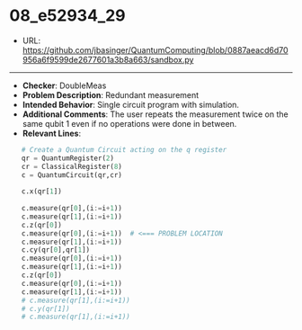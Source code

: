 # 08_e52934_29
 - URL: https://github.com/jbasinger/QuantumComputing/blob/0887aeacd6d70956a6f9599de2677601a3b8a663/sandbox.py
---
 - **Checker**: DoubleMeas
 - **Problem Description**: Redundant measurement
 - **Intended Behavior**: Single circuit program with simulation.
 - **Additional Comments**: The user repeats the measurement twice on the same qubit 1 even if no operations were done in between.
 - **Relevant Lines**:
```python
   # Create a Quantum Circuit acting on the q register
   qr = QuantumRegister(2)
   cr = ClassicalRegister(8)
   c = QuantumCircuit(qr,cr)
   
   c.x(qr[1])
   
   c.measure(qr[0],(i:=i+1))
   c.measure(qr[1],(i:=i+1))
   c.z(qr[0])
   c.measure(qr[0],(i:=i+1))  # <=== PROBLEM LOCATION
   c.measure(qr[1],(i:=i+1))
   c.cy(qr[0],qr[1])
   c.measure(qr[0],(i:=i+1))
   c.measure(qr[1],(i:=i+1))
   c.z(qr[0])
   c.measure(qr[0],(i:=i+1))
   c.measure(qr[1],(i:=i+1))
   # c.measure(qr[1],(i:=i+1))
   # c.y(qr[1])
   # c.measure(qr[1],(i:=i+1))
   
```